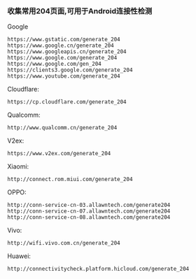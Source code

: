 ### 收集常用204页面,可用于Android连接性检测

Google
```
https://www.gstatic.com/generate_204
https://www.google.cn/generate_204
https://www.googleapis.cn/generate_204
https://www.google.com/generate_204
https://www.google.com/gen_204
https://clients3.google.com/generate_204
https://www.youtube.com/generate_204
```

Cloudflare:
```
https://cp.cloudflare.com/generate_204
```

Qualcomm:
```
http://www.qualcomm.cn/generate_204
```

V2ex:
```
https://www.v2ex.com/generate_204
```

Xiaomi:
```
http://connect.rom.miui.com/generate_204
```

OPPO:
```
http://conn-service-cn-03.allawntech.com/generate204
http://conn-service-cn-07.allawntech.com/generate204
http://conn-service-cn-08.allawntech.com/generate204
```

Vivo:
```
http://wifi.vivo.com.cn/generate_204
```

Huawei:
```
http://connectivitycheck.platform.hicloud.com/generate_204
```
